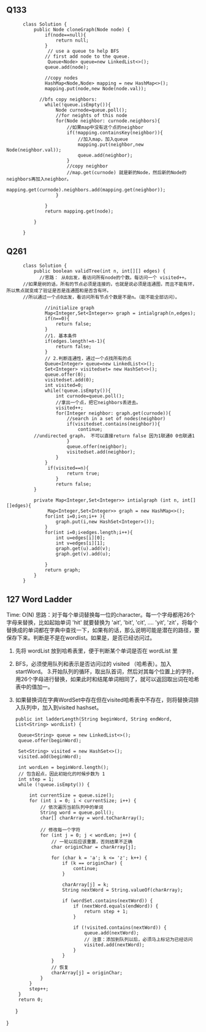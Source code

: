 ## Q133
          class Solution {
              public Node cloneGraph(Node node) {
                  if(node==null){
                      return null;
                  }
                   // use a queue to help BFS
                  // first add node to the queue.
                   Queue<Node> queue=new LinkedList<>();
                  queue.add(node);

                  //copy nodes
                  HashMap<Node,Node> mapping = new HashMap<>();
                  mapping.put(node,new Node(node.val));

                //bfs copy neighbors:
                  while(!queue.isEmpty()){
                      Node curnode=queue.poll();
                      //for neights of this node
                      for(Node neighbor: curnode.neighbors){
                          //如果map中没有这个点的neighbor
                          if(!mapping.containsKey(neighbor)){
                              //加入map，加入queue
                              mapping.put(neighbor,new Node(neighbor.val));
                              queue.add(neighbor);
                          }
                          //copy neighbor
                          //map.get(curnode) 就是新的Node，然后新的Node的neighbors再加入neighbor。
                          mapping.get(curnode).neighbors.add(mapping.get(neighbor));
                      }

                  }
                  return mapping.get(node);

              }

          }

## Q261 

          class Solution {
              public boolean validTree(int n, int[][] edges) {
                //思路： 从0出发，看访问所有node的个数。每访问一个 visited++。
          //如果是树的话，所有的节点必须是连接的，也就是说必须是连通图，而且不能有环，所以焦点就变成了验证是否是连通图和是否含有环。
          //所以通过一个点0出发，看访问所有节点个数是不是n。（能不能全部访问）。 

                  //initialize graph
                  Map<Integer,Set<Integer>> graph = intialgraph(n,edges);
                  if(n==0){
                      return false;
                  }
                  //1. 基本条件
                  if(edges.length!=n-1){
                      return false;
                  }
                  // 2.判断连通性，通过一个点找所有的点
                  Queue<Integer> queue=new LinkedList<>();
                  Set<Integer> visitedset= new HashSet<>();
                  queue.offer(0);
                  visitedset.add(0);
                  int visited=0;
                  while(!queue.isEmpty()){
                      int curnode=queue.poll();
                      //拿出一个点，把它neighbors丢进去。
                      visited++;
                      for(Integer neighbor: graph.get(curnode)){
                          //search in a set of nodes(neighbor)
                          if(visitedset.contains(neighbor)){
                              continue;
              //undirected graph， 不可以直接return false 因为1联通0 0也联通1 
                          }
                          queue.offer(neighbor);
                          visitedset.add(neighbor);
                      } 
                  }
                   if(visited==n){
                          return true;
                      }
                      return false;
              }

              private Map<Integer,Set<Integer>> intialgraph (int n, int[][]edges){
                   Map<Integer,Set<Integer>> graph = new HashMap<>();
                  for(int i=0;i<n;i++ ){
                      graph.put(i,new HashSet<Integer>());
                  }
                  for(int i=0;i<edges.length;i++){
                      int u=edges[i][0];
                      int v=edges[i][1];
                      graph.get(u).add(v);
                      graph.get(v).add(u);

                  }
                  return graph;
              }
          }

## 127 Word Ladder
Time: O(N)
思路：对于每个单词替换每一位的character。每一个字母都用26个字母来替换，比如起始单词 'hit' 就要替换为 'ait', 'bit', 'cit', .... 'yit', 'zit'，将每个替换成的单词都在字典中查找一下，如果有的话，那么说明可能是潜在的路径，要保存下来。判断是不是在wordlist。如果是，是否已经访问过。
1. 先将 wordList 放到哈希表里，便于判断某个单词是否在 wordList 里            
2. BFS，必须使用队列和表示是否访问过的 visited （哈希表）。加入startWord。
3.开始队列的循环，取出队首词，然后对其每个位置上的字符，用26个字母进行替换，如果此时和结尾单词相同了，就可以返回取出词在哈希表中的值加一。
4. 如果替换词在字典WordSet中存在但在visited哈希表中不存在，则将替换词排入队列中，加入到visited hashset。



    
       public int ladderLength(String beginWord, String endWord, List<String> wordList) {
    
        Queue<String> queue = new LinkedList<>();
        queue.offer(beginWord);

        Set<String> visited = new HashSet<>();
        visited.add(beginWord);

        int wordLen = beginWord.length();
        // 包含起点，因此初始化的时候步数为 1
        int step = 1;
        while (!queue.isEmpty()) {

            int currentSize = queue.size();
            for (int i = 0; i < currentSize; i++) {
                // 依次遍历当前队列中的单词
                String word = queue.poll();
                char[] charArray = word.toCharArray();

                // 修改每一个字符
                for (int j = 0; j < wordLen; j++) {
                    // 一轮以后应该重置，否则结果不正确
                    char originChar = charArray[j];

                    for (char k = 'a'; k <= 'z'; k++) {
                        if (k == originChar) {
                            continue;
                        }

                        charArray[j] = k;
                        String nextWord = String.valueOf(charArray);

                        if (wordSet.contains(nextWord)) {
                            if (nextWord.equals(endWord)) {
                                return step + 1;
                            }

                            if (!visited.contains(nextWord)) {
                                queue.add(nextWord);
                                // 注意：添加到队列以后，必须马上标记为已经访问
                                visited.add(nextWord);
                            }
                        }
                    }
                    // 恢复
                    charArray[j] = originChar;
                }
            }
            step++;
        }
        return 0;
    }
    
}


